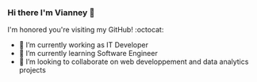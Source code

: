 ### Hi there I'm Vianney 👋

I'm honored you're visiting my GitHub! :octocat:


- 🔭 I’m currently working as IT Developer
- 🌱 I’m currently learning Software Engineer
- 👯 I’m looking to collaborate on web developpement and data analytics projects
